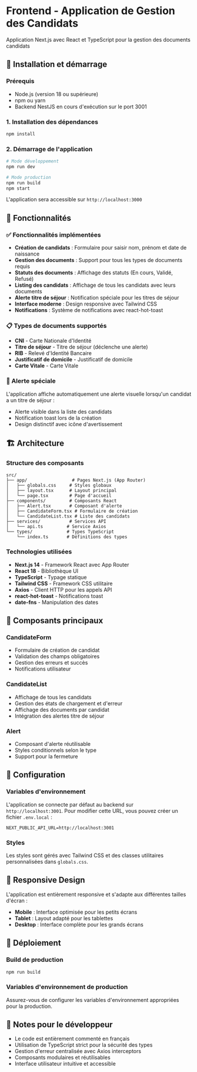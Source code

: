 # Frontend - Application de Gestion des Candidats

Application Next.js avec React et TypeScript pour la gestion des documents candidats

## 🚀 Installation et démarrage

### Prérequis

- Node.js (version 18 ou supérieure)
- npm ou yarn
- Backend NestJS en cours d'exécution sur le port 3001

### 1. Installation des dépendances

```bash
npm install
```

### 2. Démarrage de l'application

```bash
# Mode développement
npm run dev

# Mode production
npm run build
npm start
```

L'application sera accessible sur `http://localhost:3000`

## 🎨 Fonctionnalités

### ✅ Fonctionnalités implémentées

- **Création de candidats** : Formulaire pour saisir nom, prénom et date de naissance
- **Gestion des documents** : Support pour tous les types de documents requis
- **Statuts des documents** : Affichage des statuts (En cours, Validé, Refusé)
- **Listing des candidats** : Affichage de tous les candidats avec leurs documents
- **Alerte titre de séjour** : Notification spéciale pour les titres de séjour
- **Interface moderne** : Design responsive avec Tailwind CSS
- **Notifications** : Système de notifications avec react-hot-toast

### 📋 Types de documents supportés

- **CNI** - Carte Nationale d'Identité
- **Titre de séjour** - Titre de séjour (déclenche une alerte)
- **RIB** - Relevé d'Identité Bancaire
- **Justificatif de domicile** - Justificatif de domicile
- **Carte Vitale** - Carte Vitale

### 🚨 Alerte spéciale

L'application affiche automatiquement une alerte visuelle lorsqu'un candidat a un titre de séjour :

- Alerte visible dans la liste des candidats
- Notification toast lors de la création
- Design distinctif avec icône d'avertissement

## 🏗️ Architecture

### Structure des composants

```
src/
├── app/                 # Pages Next.js (App Router)
│   ├── globals.css     # Styles globaux
│   ├── layout.tsx      # Layout principal
│   └── page.tsx        # Page d'accueil
├── components/         # Composants React
│   ├── Alert.tsx       # Composant d'alerte
│   ├── CandidateForm.tsx # Formulaire de création
│   └── CandidateList.tsx # Liste des candidats
├── services/           # Services API
│   └── api.ts         # Service Axios
└── types/             # Types TypeScript
    └── index.ts       # Définitions des types
```

### Technologies utilisées

- **Next.js 14** - Framework React avec App Router
- **React 18** - Bibliothèque UI
- **TypeScript** - Typage statique
- **Tailwind CSS** - Framework CSS utilitaire
- **Axios** - Client HTTP pour les appels API
- **react-hot-toast** - Notifications toast
- **date-fns** - Manipulation des dates

## 🎯 Composants principaux

### CandidateForm
- Formulaire de création de candidat
- Validation des champs obligatoires
- Gestion des erreurs et succès
- Notifications utilisateur

### CandidateList
- Affichage de tous les candidats
- Gestion des états de chargement et d'erreur
- Affichage des documents par candidat
- Intégration des alertes titre de séjour

### Alert
- Composant d'alerte réutilisable
- Styles conditionnels selon le type
- Support pour la fermeture

## 🔧 Configuration

### Variables d'environnement

L'application se connecte par défaut au backend sur `http://localhost:3001`. Pour modifier cette URL, vous pouvez créer un fichier `.env.local` :

```env
NEXT_PUBLIC_API_URL=http://localhost:3001
```

### Styles

Les styles sont gérés avec Tailwind CSS et des classes utilitaires personnalisées dans `globals.css`.

## 📱 Responsive Design

L'application est entièrement responsive et s'adapte aux différentes tailles d'écran :

- **Mobile** : Interface optimisée pour les petits écrans
- **Tablet** : Layout adapté pour les tablettes
- **Desktop** : Interface complète pour les grands écrans

## 🚀 Déploiement

### Build de production

```bash
npm run build
```

### Variables d'environnement de production

Assurez-vous de configurer les variables d'environnement appropriées pour la production.

## 📝 Notes pour le développeur

- Le code est entièrement commenté en français
- Utilisation de TypeScript strict pour la sécurité des types
- Gestion d'erreur centralisée avec Axios interceptors
- Composants modulaires et réutilisables
- Interface utilisateur intuitive et accessible 